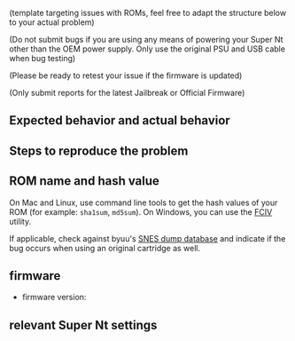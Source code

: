 (template targeting issues with ROMs, feel free to adapt the structure below to your actual problem)

(Do not submit bugs if you are using any means of powering your Super Nt other than the OEM power supply. Only use the original PSU and USB cable when bug testing)

(Please be ready to retest your issue if the firmware is updated)

(Only submit reports for the latest Jailbreak or Official Firmware)

## Expected behavior and actual behavior

## Steps to reproduce the problem

## ROM name and hash value

On Mac and Linux, use command line tools to get the hash values of your ROM (for example: `sha1sum`, `md5sum`). On Windows, you can use the [FCIV](https://support.microsoft.com/en-us/help/889768/how-to-compute-the-md5-or-sha-1-cryptographic-hash-values-for-a-file) utility.

If applicable, check against byuu's [SNES dump database](https://preservation.byuu.org/) and indicate if the bug occurs when using an original cartridge as well.

## firmware

- firmware version: 

## relevant Super Nt settings
